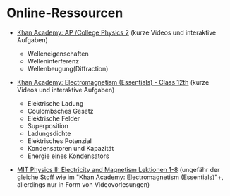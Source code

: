 # Online-Ressourcen
- [Khan Academy: AP /College Physics 2](https://www.khanacademy.org/science/ap-physics-2/ap-light-waves) (kurze Videos und interaktive Aufgaben)
  - Welleneigenschaften
  - Welleninterferenz
  - Wellenbeugung(Diffraction)

- [Khan Academy: Electromagnetism (Essentials) - Class 12th](https://www.khanacademy.org/science/electromagnetism) (kurze Videos und interaktive Aufgaben)
  - Elektrische Ladung
  - Coulombsches Gesetz
  - Elektrische Felder
  - Superposition
  - Ladungsdichte
  - Elektrisches Potenzial
  - Kondensatoren und Kapazität
  - Energie eines Kondensators

- [MIT Physics II: Electricity and Magnetism Lektionen 1-8](https://www.youtube.com/watch?v=QpVxj3XrLgk&list=PLyQSN7X0ro2314mKyUiOILaOC2hk6Pc3j) (ungefähr der gleiche Stoff wie im "Khan Academy: Electromagnetism (Essentials)"+, allerdings nur in Form von Videovorlesungen)



